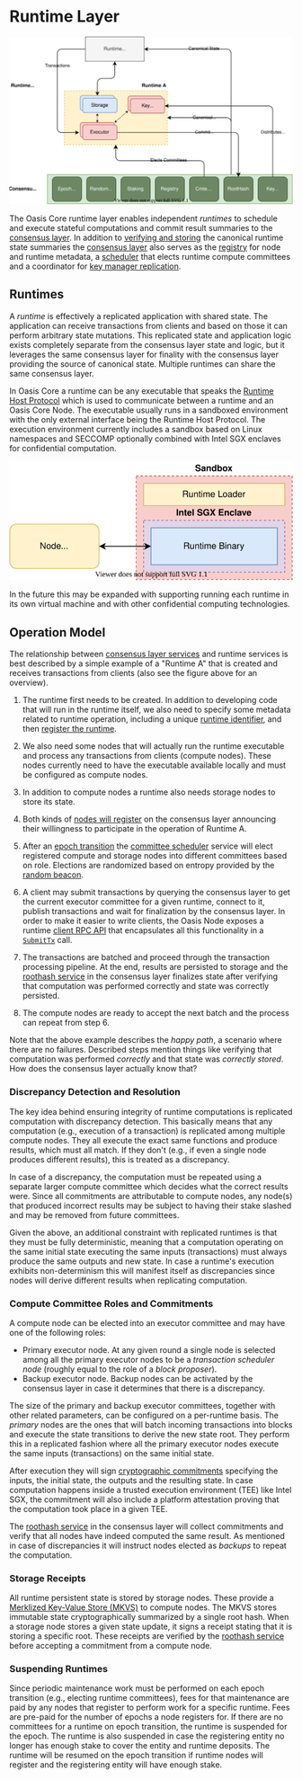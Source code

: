 # Runtime Layer

![Runtime Layer](../images/oasis-core-runtime-details.svg)

The Oasis Core runtime layer enables independent _runtimes_ to schedule and
execute stateful computations and commit result summaries to the
[consensus layer]. In addition to [verifying and storing] the canonical runtime
state summaries the [consensus layer] also serves as the [registry] for node and
runtime metadata, a [scheduler] that elects runtime compute committees and a
coordinator for [key manager replication].

[consensus layer]: ../consensus/index.md
[verifying and storing]: ../consensus/roothash.md
[registry]: ../consensus/registry.md
[scheduler]: ../consensus/scheduler.md
[key manager replication]: ../consensus/keymanager.md

## Runtimes

A _runtime_ is effectively a replicated application with shared state. The
application can receive transactions from clients and based on those it can
perform arbitrary state mutations. This replicated state and application logic
exists completely separate from the consensus layer state and logic, but it
leverages the same consensus layer for finality with the consensus layer
providing the source of canonical state. Multiple runtimes can share the same
consensus layer.

In Oasis Core a runtime can be any executable that speaks the
[Runtime Host Protocol] which is used to communicate between a runtime and an
Oasis Core Node. The executable usually runs in a sandboxed environment with
the only external interface being the Runtime Host Protocol. The execution
environment currently includes a sandbox based on Linux namespaces and SECCOMP
optionally combined with Intel SGX enclaves for confidential computation.

![Runtime Execution](../images/oasis-core-runtime-execution.svg)

In the future this may be expanded with supporting running each runtime in its
own virtual machine and with other confidential computing technologies.

[Runtime Host Protocol]: runtime-host-protocol.md

## Operation Model

The relationship between [consensus layer services] and runtime services is best
described by a simple example of a "Runtime A" that is created and receives
transactions from clients (also see the figure above for an overview).

1. The runtime first needs to be created. In addition to developing code that
   will run in the runtime itself, we also need to specify some metadata related
   to runtime operation, including a unique [runtime identifier], and then
   [register the runtime].

1. We also need some nodes that will actually run the runtime executable and
   process any transactions from clients (compute nodes). These nodes currently
   need to have the executable available locally and must be configured as
   compute nodes.

1. In addition to compute nodes a runtime also needs storage nodes to store its
   state.

1. Both kinds of [nodes will register] on the consensus layer announcing their
   willingness to participate in the operation of Runtime A.

1. After an [epoch transition] the [committee scheduler] service will elect
   registered compute and storage nodes into different committees based on role.
   Elections are randomized based on entropy provided by the [random beacon].

1. A client may submit transactions by querying the consensus layer to get the
   current executor committee for a given runtime, connect to it, publish
   transactions and wait for finalization by the consensus layer. In order to
   make it easier to write clients, the Oasis Node exposes a runtime
   [client RPC API] that encapsulates all this functionality in a [`SubmitTx`]
   call.

1. The transactions are batched and proceed through the transaction processing
   pipeline. At the end, results are persisted to storage and the
   [roothash service] in the consensus layer finalizes state after verifying
   that computation was performed correctly and state was correctly persisted.

1. The compute nodes are ready to accept the next batch and the process can
   repeat from step 6.

Note that the above example describes the _happy path_, a scenario where there
are no failures. Described steps mention things like verifying that computation
was performed _correctly_ and that state was _correctly stored_. How does the
consensus layer actually know that?

<!-- markdownlint-disable line-length -->
[consensus layer services]: ../consensus/index.md
[runtime identifier]: identifiers.md
[register the runtime]: ../consensus/registry.md#register-runtime
[nodes will register]: ../consensus/registry.md#register-node
[epoch transition]: ../consensus/epochtime.md
[committee scheduler]: ../consensus/scheduler.md
[random beacon]: ../consensus/beacon.md
[client RPC API]: ../oasis-node/rpc.md
[`SubmitTx`]: https://pkg.go.dev/github.com/oasisprotocol/oasis-core/go/runtime/client/api?tab=doc#RuntimeClient.SubmitTx
[roothash service]: ../consensus/roothash.md
<!-- markdownlint-enable line-length -->

### Discrepancy Detection and Resolution

The key idea behind ensuring integrity of runtime computations is replicated
computation with discrepancy detection. This basically means that any
computation (e.g., execution of a transaction) is replicated among multiple
compute nodes. They all execute the exact same functions and produce results,
which must all match. If they don't (e.g., if even a single node produces
different results), this is treated as a discrepancy.

In case of a discrepancy, the computation must be repeated using a separate
larger compute committee which decides what the correct results were. Since all
commitments are attributable to compute nodes, any node(s) that produced
incorrect results may be subject to having their stake slashed and may be
removed from future committees.

Given the above, an additional constraint with replicated runtimes is that they
must be fully deterministic, meaning that a computation operating on the same
initial state executing the same inputs (transactions) must always produce the
same outputs and new state. In case a runtime's execution exhibits
non-determinism this will manifest itself as discrepancies since nodes will
derive different results when replicating computation.

### Compute Committee Roles and Commitments

A compute node can be elected into an executor committee and may have one of the
following roles:

* Primary executor node. At any given round a single node is selected among all
the primary executor nodes to be a _transaction scheduler node_ (roughly equal
to the role of a _block proposer_).
* Backup executor node. Backup nodes can be activated by the consensus layer in
case it determines that there is a discrepancy.

The size of the primary and backup executor committees, together with other
related parameters, can be configured on a per-runtime basis. The _primary_
nodes are the ones that will batch incoming transactions into blocks and execute
the state transitions to derive the new state root. They perform this in a
replicated fashion where all the primary executor nodes execute the same inputs
(transactions) on the same initial state.

After execution they will sign [cryptographic commitments] specifying the
inputs, the initial state, the outputs and the resulting state. In case
computation happens inside a trusted execution environment (TEE) like Intel SGX,
the commitment will also include a platform attestation proving that the
computation took place in a given TEE.

The [roothash service] in the consensus layer will collect commitments and
verify that all nodes have indeed computed the same result. As mentioned in case
of discrepancies it will instruct nodes elected as _backups_ to repeat the
computation.

[cryptographic commitments]: ../../go/roothash/api/commitment

### Storage Receipts

All runtime persistent state is stored by storage nodes. These provide a
[Merklized Key-Value Store (MKVS)] to compute nodes. The MKVS stores immutable
state cryptographically summarized by a single root hash. When a storage node
stores a given state update, it signs a receipt stating that it is storing a
specific root. These receipts are verified by the [roothash service] before
accepting a commitment from a compute node.

[Merklized Key-Value Store (MKVS)]: ../mkvs.md

### Suspending Runtimes

Since periodic maintenance work must be performed on each epoch transition
(e.g., electing runtime committees), fees for that maintenance are paid by any
nodes that register to perform work for a specific runtime. Fees are pre-paid
for the number of epochs a node registers for. If there are no committees for a
runtime on epoch transition, the runtime is suspended for the epoch.
The runtime is also suspended in case the registering entity no longer has
enough stake to cover the entity and runtime deposits. The runtime will be
resumed on the epoch transition if runtime nodes will register and the
registering entity will have enough stake.
